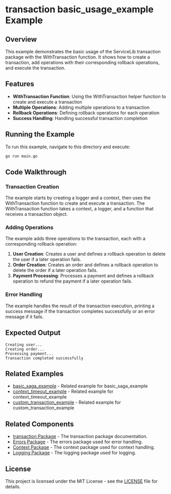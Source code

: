 # transaction basic_usage_example Example

## Overview

This example demonstrates the basic usage of the ServiceLib transaction package with the WithTransaction function. It shows how to create a transaction, add operations with their corresponding rollback operations, and execute the transaction.

## Features

- **WithTransaction Function**: Using the WithTransaction helper function to create and execute a transaction
- **Multiple Operations**: Adding multiple operations to a transaction
- **Rollback Operations**: Defining rollback operations for each operation
- **Success Handling**: Handling successful transaction completion

## Running the Example

To run this example, navigate to this directory and execute:

```bash
go run main.go
```

## Code Walkthrough

### Transaction Creation

The example starts by creating a logger and a context, then uses the WithTransaction function to create and execute a transaction. The WithTransaction function takes a context, a logger, and a function that receives a transaction object.

### Adding Operations

The example adds three operations to the transaction, each with a corresponding rollback operation:

1. **User Creation**: Creates a user and defines a rollback operation to delete the user if a later operation fails.
2. **Order Creation**: Creates an order and defines a rollback operation to delete the order if a later operation fails.
3. **Payment Processing**: Processes a payment and defines a rollback operation to refund the payment if a later operation fails.

### Error Handling

The example handles the result of the transaction execution, printing a success message if the transaction completes successfully or an error message if it fails.

## Expected Output

```
Creating user...
Creating order...
Processing payment...
Transaction completed successfully
```

## Related Examples


- [basic_saga_example](../basic_saga_example/README.md) - Related example for basic_saga_example
- [context_timeout_example](../context_timeout_example/README.md) - Related example for context_timeout_example
- [custom_transaction_example](../custom_transaction_example/README.md) - Related example for custom_transaction_example

## Related Components

- [transaction Package](../../../transaction/README.md) - The transaction package documentation.
- [Errors Package](../../../errors/README.md) - The errors package used for error handling.
- [Context Package](../../../context/README.md) - The context package used for context handling.
- [Logging Package](../../../logging/README.md) - The logging package used for logging.

## License

This project is licensed under the MIT License - see the [LICENSE](../../../LICENSE) file for details.
